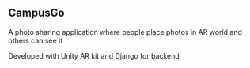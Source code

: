 ## CampusGo
A photo sharing application where people place photos in AR world and others can see it

Developed with Unity AR kit and Django for backend
